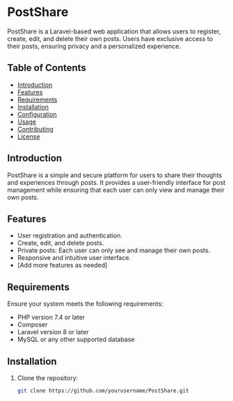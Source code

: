 # PostShare

PostShare is a Laravel-based web application that allows users to register, create, edit, and delete their own posts. Users have exclusive access to their posts, ensuring privacy and a personalized experience.

## Table of Contents

- [Introduction](#introduction)
- [Features](#features)
- [Requirements](#requirements)
- [Installation](#installation)
- [Configuration](#configuration)
- [Usage](#usage)
- [Contributing](#contributing)
- [License](#license)

## Introduction

PostShare is a simple and secure platform for users to share their thoughts and experiences through posts. It provides a user-friendly interface for post management while ensuring that each user can only view and manage their own posts.

## Features

- User registration and authentication.
- Create, edit, and delete posts.
- Private posts: Each user can only see and manage their own posts.
- Responsive and intuitive user interface.
- [Add more features as needed]

## Requirements

Ensure your system meets the following requirements:

- PHP version 7.4 or later
- Composer
- Laravel version 8 or later
- MySQL or any other supported database

## Installation

1. Clone the repository:

   ```bash
   git clone https://github.com/yourusername/PostShare.git
